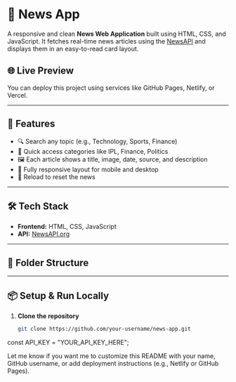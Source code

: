 # 📰 News App

A responsive and clean **News Web Application** built using HTML, CSS, and JavaScript. It fetches real-time news articles using the [NewsAPI](https://newsapi.org/) and displays them in an easy-to-read card layout.

## 🌐 Live Preview
You can deploy this project using services like GitHub Pages, Netlify, or Vercel.

---

## 🚀 Features

- 🔍 Search any topic (e.g., Technology, Sports, Finance)
- 📌 Quick access categories like IPL, Finance, Politics
- 🖼️ Each article shows a title, image, date, source, and description
- 📱 Fully responsive layout for mobile and desktop
- 🔄 Reload to reset the news

---

## 🛠️ Tech Stack

- **Frontend:** HTML, CSS, JavaScript
- **API:** [NewsAPI.org](https://newsapi.org/)

---

## 📁 Folder Structure



---

## 📦 Setup & Run Locally

1. **Clone the repository**
   ```bash
   git clone https://github.com/your-username/news-app.git


const API_KEY = "YOUR_API_KEY_HERE";



Let me know if you want me to customize this README with your name, GitHub username, or add deployment instructions (e.g., Netlify or GitHub Pages).
